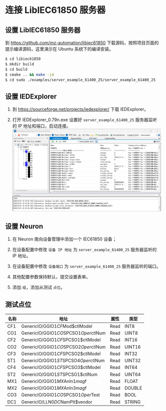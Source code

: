 # 连接 LibIEC61850 服务器

## 设置 LibIEC61850 服务器

到 https://github.com/mz-automation/libiec61850 下载源码，按照项目页面的提示编译源码，这里演示在 Ubuntu 系统下的编译安装。

```sh
$ cd libiec61850
$ mkdir build
$ cd build
$ cmake .. && make -j4
$ cd sudo ./examples/server_example_61400_25/server_example_61400_25
```

## 设置 IEDExplorer

1. 到 https://sourceforge.net/projects/iedexplorer/ 下载 IEDExplorer。

2. 打开 IEDExplorer_0.79n.exe 设置好 `server_example_61400_25` 服务器监听的 IP 地址和端口，启动连接。
![libiec61850_1](./assets/libiec61850_1.jpg)

## 设置 Neuron

1. 在 Neuron 南向设备管理中添加一个 IEC61850 设备；

2. 在设备配置中修改 `设备 IP 地址` 为 `server_example_61400_25` 服务器监听的 IP 地址。

3. 在设备配置中修改 `设备端口` 为 `server_example_61400_25` 服务器监听的端口。

4. 其他配置参数保持默认，提交设置表单。

5. 添加 `组`，添加从测试 `点位`。

## 测试点位

| 名称 | 地址                                  | 属性 | 类型   |
| ---- | ------------------------------------- | ---- | ------ |
| CF1  | GenericIO/GGIO1$CF$Mod$ctlModel       | Read | INT8   |
| CO1  | GenericIO/GGIO1$CO$SPCSO1$Oper$ctlNum | Read | UINT8  |
| CF2  | GenericIO/GGIO1$CF$SPCSO1$ctlModel    | Read | INT16  |
| CO2  | GenericIO/GGIO1$CO$SPCSO2$Oper$ctlNum | Read | UINT16 |
| CF3  | GenericIO/GGIO1$CF$SPCSO2$ctlModel    | Read | INT32  |
| ST1  | GenericIO/GGIO1$ST$SPCSO4$Oper$ctlNum | Read | UINT32 |
| CF4  | GenericIO/GGIO1$CF$SPCSO3$ctlModel    | Read | INT64  |
| ST2  | GenericIO/GGIO1$ST$SPCSO1$ctlNum      | Read | UINT64 |
| MX1  | GenericIO/GGIO1$MX$AnIn1$mag$f        | Read | FLOAT  |
| MX2  | GenericIO/GGIO1$MX$AnIn3$mag$f        | Read | DOUBLE |
| CO3  | GenericIO/GGIO1$CO$SPCSO1$Oper$Test   | Read | BOOL   |
| DC1  | GenericIO/LLN0$DC$NamPlt$vendor       | Read | STRING |
